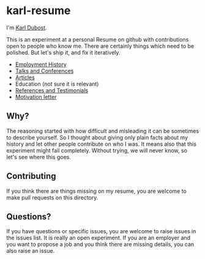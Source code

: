 karl-resume
===========

I'm [Karl Dubost](http://www.la-grange.net/karl/).

This is an experiment at a personal Resume on github with contributions open to people who know me. There are certainly things which need to be polished. But let's ship it, and fix it iteratively.

* [Employment History](https://github.com/karlcow/karl-resume/blob/master/employment.md)
* [Talks and Conferences](https://github.com/karlcow/karl-resume/blob/master/conferences.md)
* [Articles](https://github.com/karlcow/karl-resume/blob/master/publications.md)
* Education (not sure it is relevant)
* [References and Testimonials](https://github.com/karlcow/karl-resume/blob/master/references.md)
* [Motivation letter](https://github.com/karlcow/karl-resume/blob/master/motivation-letter.md)


## Why? ##

The reasoning started with how difficult and misleading it can be sometimes to describe yourself. So I thought about giving only plain facts about my history and let other people contribute on who I was. It means also that this experiment might fail completely. Without trying, we will never know, so let's see where this goes.

## Contributing  ##

If you think there are things missing on my resume, you are welcome to make pull requests on this directory.

## Questions? ##

If you have questions or specific issues, you are welcome to raise issues in the issues list. It is really an open experiment. If you are an employer and you want to propose a job and you think there are missing details, you can also raise an issue. 